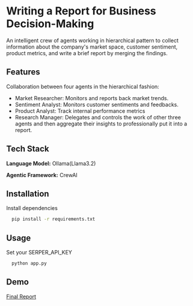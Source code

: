 
# Writing a Report for Business Decision-Making

An intelligent crew of agents working in hierarchical pattern to collect information about the company's market space, customer sentiment, product metrics, and write a brief report by merging the findings.


## Features
Collaboration between four agents in the hierarchical fashion:

- Market Researcher: Monitors and reports back market trends.
- Sentiment Analyst: Monitors customer sentiments and feedbacks.
- Product Analyst: Track internal performance metrics
- Research Manager: Delegates and controls the work of other three agents and then aggregate their insights to professionally put it into a report.

## Tech Stack

**Language Model:** Ollama(Llama3.2)

**Agentic Framework:** CrewAI


## Installation

Install dependencies

```bash
  pip install -r requirements.txt
```

## Usage
Set your SERPER_API_KEY 

```bash
  python app.py
```

## Demo

[Final Report](report.md)

